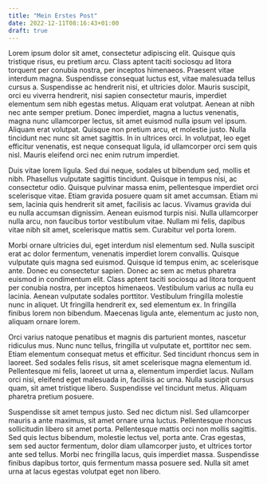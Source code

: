 ```yaml
---
title: "Mein Erstes Post"
date: 2022-12-11T08:16:43+01:00
draft: true
---
```

Lorem ipsum dolor sit amet, consectetur adipiscing elit. Quisque quis tristique risus, eu pretium arcu. Class aptent taciti sociosqu ad litora torquent per conubia nostra, per inceptos himenaeos. Praesent vitae interdum magna. Suspendisse consequat luctus est, vitae malesuada tellus cursus a. Suspendisse ac hendrerit nisi, et ultricies dolor. Mauris suscipit, orci eu viverra hendrerit, nisi sapien consectetur mauris, imperdiet elementum sem nibh egestas metus. Aliquam erat volutpat. Aenean at nibh nec ante semper pretium. Donec imperdiet, magna a luctus venenatis, magna nunc ullamcorper lectus, sit amet euismod nulla ipsum vel ipsum. Aliquam erat volutpat. Quisque non pretium arcu, et molestie justo. Nulla tincidunt nec nunc sit amet sagittis. In in ultrices orci. In volutpat, leo eget efficitur venenatis, est neque consequat ligula, id ullamcorper orci sem quis nisl. Mauris eleifend orci nec enim rutrum imperdiet.

Duis vitae lorem ligula. Sed dui neque, sodales ut bibendum sed, mollis et nibh. Phasellus vulputate sagittis tincidunt. Quisque in tempus nisi, ac consectetur odio. Quisque pulvinar massa enim, pellentesque imperdiet orci scelerisque vitae. Etiam gravida posuere quam sit amet accumsan. Etiam mi sem, lacinia quis hendrerit sit amet, facilisis ac lacus. Vivamus gravida dui eu nulla accumsan dignissim. Aenean euismod turpis nisi. Nulla ullamcorper nulla arcu, non faucibus tortor vestibulum vitae. Nullam mi felis, dapibus vitae nibh sit amet, scelerisque mattis sem. Curabitur vel porta lorem.

Morbi ornare ultricies dui, eget interdum nisl elementum sed. Nulla suscipit erat ac dolor fermentum, venenatis imperdiet lorem convallis. Quisque vulputate quis magna sed euismod. Quisque id tempus enim, ac scelerisque ante. Donec eu consectetur sapien. Donec ac sem ac metus pharetra euismod in condimentum elit. Class aptent taciti sociosqu ad litora torquent per conubia nostra, per inceptos himenaeos. Vestibulum varius ac nulla eu lacinia. Aenean vulputate sodales porttitor. Vestibulum fringilla molestie nunc in aliquet. Ut fringilla hendrerit ex, sed elementum ex. In fringilla finibus lorem non bibendum. Maecenas ligula ante, elementum ac justo non, aliquam ornare lorem.

Orci varius natoque penatibus et magnis dis parturient montes, nascetur ridiculus mus. Nunc nunc tellus, fringilla ut vulputate et, porttitor nec sem. Etiam elementum consequat metus et efficitur. Sed tincidunt rhoncus sem in laoreet. Sed sodales felis risus, sit amet scelerisque magna elementum id. Pellentesque mi felis, laoreet ut urna a, elementum imperdiet lacus. Nullam orci nisi, eleifend eget malesuada in, facilisis ac urna. Nulla suscipit cursus quam, sit amet tristique libero. Suspendisse vel tincidunt metus. Aliquam pharetra pretium posuere.

Suspendisse sit amet tempus justo. Sed nec dictum nisl. Sed ullamcorper mauris a ante maximus, sit amet ornare urna luctus. Pellentesque rhoncus sollicitudin libero sit amet porta. Pellentesque mattis orci non mollis sagittis. Sed quis lectus bibendum, molestie lectus vel, porta ante. Cras egestas, sem sed auctor fermentum, dolor diam ullamcorper justo, et ultrices tortor ante sed tellus. Morbi nec fringilla lacus, quis imperdiet massa. Suspendisse finibus dapibus tortor, quis fermentum massa posuere sed. Nulla sit amet urna at lacus egestas volutpat eget non libero.
